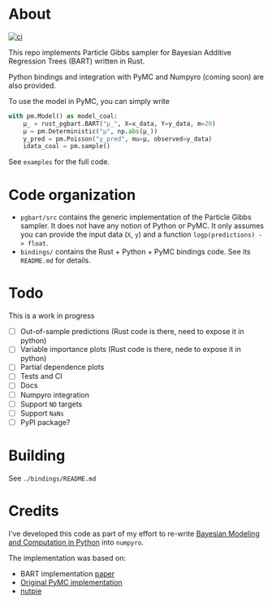 # About

[![ci](https://github.com/elanmart/rust-pgbart/actions/workflows/ci.yaml/badge.svg?branch=ci&event=push)](https://github.com/elanmart/rust-pgbart/actions/workflows/ci.yaml)

This repo implements Particle Gibbs sampler for Bayesian Additive Regression Trees (BART) written in Rust.

Python bindings and integration with PyMC and Numpyro (coming soon) are also provided.

To use the model in PyMC, you can simply write

```python
with pm.Model() as model_coal:
    μ_ = rust_pgbart.BART("μ_", X=x_data, Y=y_data, m=20)
    μ = pm.Deterministic("μ", np.abs(μ_))
    y_pred = pm.Poisson("y_pred", mu=μ, observed=y_data)
    idata_coal = pm.sample()
```

See `examples` for the full code. 

# Code organization

- `pgbart/src` contains the generic implementation of the Particle Gibbs sampler. 
It does not have any notion of Python or PyMC. It only assumes you can provide the input data (`X`, `y`) and
a function `logp(predictions) -> float`.
- `bindings/` contains the Rust + Python + PyMC bindings code. See its `README.md` for details. 

# Todo

This is a work in progress

- [ ] Out-of-sample predictions (Rust code is there, need to expose it in python)
- [ ] Variable importance plots (Rust code is there, nede to expose it in python)
- [ ] Partial dependence plots 
- [ ] Tests and CI
- [ ] Docs
- [ ] Numpyro integration
- [ ] Support `ND` targets
- [ ] Support `NaNs`
- [ ] PyPI package?

# Building

See `./bindings/README.md`


# Credits

I've developed this code as part of my effort to re-write [Bayesian Modeling and Computation in Python](https://bayesiancomputationbook.com/welcome.html) into `numpyro`.

The implementation was based on:
- BART implementation [paper](https://arxiv.org/abs/2206.03619)
- [Original PyMC implementation](https://github.com/pymc-devs/pymc-bart/tree/0f0e3617ac03877448f5eded315e8cb810d1d0cb)
- [nutpie](https://github.com/pymc-devs/nutpie/tree/9029f9167496ad72fcd56975e56836798da75e0d)
